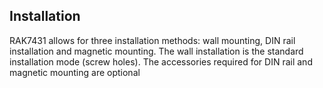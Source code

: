 ## Installation

RAK7431 allows for three installation methods: wall mounting, DIN rail installation and magnetic mounting. The wall installation is the standard installation mode (screw holes). The accessories required for DIN rail and magnetic mounting are optional

<rk-img
  src="/assets/images/datasheet/rak7431/mounting.jpg"
  width="100%"
  figure-number="7"
  caption="Different Types of Mounting"
/>


